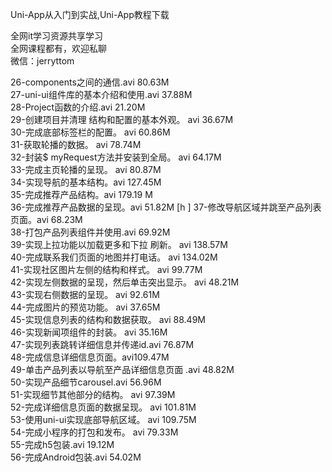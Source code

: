 Uni-App从入门到实战,Uni-App教程下载

全网it学习资源共享学习<br>全网课程都有，欢迎私聊<br>微信：jerryttom<br>

26-components之间的通信.avi 80.63M<br> 27-uni-ui组件库的基本介绍和使用.avi 37.88M<br> 28-Project函数的介绍.avi 21.20M<br> 29-创建项目并清理 结构和配置的基本外观。 avi 36.67M<br> 30-完成底部标签栏的配置。 avi 60.86M<br> 31-获取轮播的数据。 avi 78.74M<br> 32-封装$ myRequest方法并安装到全局。 avi 64.17M<br> 33-完成主页轮播的呈现。 avi 80.87M<br> 34-实现导航的基本结构。avi 127.45M<br> 35-完成推荐产品结构。avi 179.19 M<br> 36-完成推荐产品数据的呈现。avi 51.82M [h ] 37-修改导航区域并跳至产品列表页面。avi 68.23M<br> 38-打包产品列表组件并使用.avi 69.92M<br> 39-实现上拉功能以加载更多和下拉 刷新。 avi 138.57M<br> 40-完成联系我们页面的地图并打电话。 avi 134.02M<br> 41-实现社区图片左侧的结构和样式。 avi 99.77M<br> 42-实现左侧数据的呈现，然后单击突出显示。 avi 48.21M<br> 43-实现右侧数据的呈现。 avi 92.61M<br> 44-完成图片的预览功能。 avi 37.65M<br> 45-实现信息列表的结构和数据获取。 avi 88.49M<br> 46-实现新闻项组件的封装。 avi 35.16M<br> 47-实现列表跳转详细信息并传递id.avi 76.87M<br> 48-完成信息详细信息页面。avi109.47M<br> 49-单击产品列表以导航至产品详细信息页面 .avi 48.82M<br> 50-实现产品细节carousel.avi 56.96M<br> 51-实现细节其他部分的结构。 avi 97.39M<br> 52-完成详细信息页面的数据呈现。 avi 101.81M<br> 53-使用uni-ui实现底部导航区域。 avi 109.75M<br> 54-完成小程序的打包和发布。 avi 79.33M<br> 55-完成h5包装.avi 19.12M<br> 56-完成Android包装.avi 54.02M